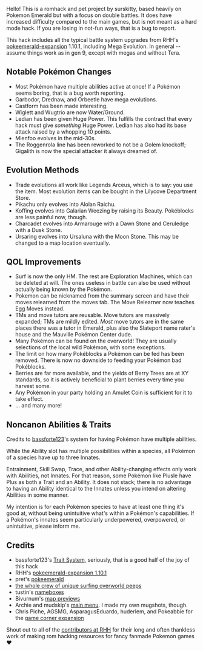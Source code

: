Hello!  This is a romhack and pet project by surskitty, based heavily on Pokemon Emerald but with a focus on double battles. It does have increased difficulty compared to the main games, but is not meant as a hard mode hack. If you are losing in not-fun ways, that is a bug to report.

This hack includes all the typical battle system upgrades from RHH's [pokeemerald-expansion](https://github.com/rh-hideout/pokeemerald-expansion/) 1.10.1, including Mega Evolution. In general -- assume things work as in gen 9, except with megas and without Tera.

## Notable Pok&eacute;mon Changes
- Most Pok&eacute;mon have multiple abilities active at once! If a Pok&eacute;mon seems boring, that is a bug worth reporting.
- Garbodor, Drednaw, and Orbeetle have mega evolutions.
- Castform has been made interesting.
- Wiglett and Wugtrio are now Water/Ground.
- Ledian has been given Huge Power. This fulfills the contract that every hack must give _something_ Huge Power. Ledian has also had its base attack raised by a whopping 10 points.
- Mienfoo evolves in the mid-30s.
- The Roggenrola line has been reworked to not be a Golem knockoff; Gigalith is now the special attacker it always dreamed of.

## Evolution Methods
- Trade evolutions all work like Legends Arceus, which is to say: you use the item. Most evolution items can be bought in the Lilycove Department Store.
- Pikachu only evolves into Alolan Raichu.
- Koffing evolves into Galarian Weezing by raising its Beauty. Pok&eacute;blocks are less painful now, though.
- Charcadet evolves into Armarouge with a Dawn Stone and Ceruledge with a Dusk Stone.
- Ursaring evolves into Ursaluna with the Moon Stone. This may be changed to a map location eventually.

## QOL Improvements
- Surf is now the only HM.  The rest are Exploration Machines, which can be deleted at will.  The ones useless in battle can also be used without actually being known by the Pok&eacute;mon.
- Pokemon can be nicknamed from the summary screen and have their moves relearned from the moves tab. The Move Relearner now teaches Egg Moves instead.
- TMs and move tutors are reusable. Move tutors are massively expanded; TMs are mildly edited. _Most_ move tutors are in the same places there was a tutor in Emerald, plus also the Slateport name rater's house and the Mauville Pok&eacute;mon Center dude.
- Many Pok&eacute;mon can be found on the overworld! They are usually selections of the local wild Pok&eacute;mon, with some exceptions.
- The limit on how many Pok&eacute;blocks a Pok&eacute;mon can be fed has been removed. There is now no downside to feeding your Pok&eacute;mon bad Pok&eacute;blocks.
- Berries are far more available, and the yields of Berry Trees are at XY standards, so it is actively beneficial to plant berries every time you harvest some.
- Any Pok&eacute;mon in your party holding an Amulet Coin is sufficient for it to take effect.
- ... and many more!

## Noncanon Abilities & Traits
Credits to [bassforte123](https://github.com/bassforte123/pokeemerald-complete/tree/Trait-System)'s system for having Pok&eacute;mon have multiple abilities. 

While the Ability slot has multiple possibilities within a species, all Pok&eacute;mon of a species have up to three Innates. 

Entrainment, Skill Swap, Trace, and other Ability-changing effects only work with Abilities, not Innates. For that reason, some Pok&eacute;mon like Plusle have Plus as both a Trait and an Ability. It does not stack; there is no advantage to having an Ability identical to the Innates unless you intend on altering Abilities in some manner.

My intention is for each Pok&eacute;mon species to have at least one thing it's good at, without being unintuitive what's within a Pok&eacute;mon's capabilities. If a Pok&eacute;mon's innates seem particularly underpowered, overpowered, or unintuitive, please inform me.

## Credits
- bassforte123's [Trait System](https://github.com/bassforte123/pokeemerald-complete/tree/Trait-System), seriously, that is a good half of the joy of this hack
- RHH's [pokeemerald-expansion 1.10.1](https://github.com/rh-hideout/pokeemerald-expansion/)
- pret's [pokeemerald](https://github.com/pret/pokeemerald) 
- [the whole crew of unique surfing overworld peeps](https://www.pokecommunity.com/threads/unique-surfing-overworlds.415063/) 
- tustin's [nameboxes](https://github.com/tustin2121/pokeemerald/commit/2664c32634376c36251922464c43ad644ed42f3c)
- Bivurnum's [map previews](https://github.com/Bivurnum/decomps-resources/wiki/FRLG-Map-Previews)
- Archie and mudskip's [main menu](https://github.com/pret/pokeemerald/wiki/New-Main-Menu-UI-With-Mugshot-by-Archie-and-Mudskip). I made my own mugshots, though.
- Chris Piche, AGSMG, AsparagusEduardo, huderlem, and Pokeabbie for the [game corner expansion](https://www.reddit.com/r/PokemonROMhacks/comments/1jyn9mu/chris_pich%C3%A9s_expansion_for_pokemon_emeralds_game/#lightbox)

Shout out to all of the [contributors at RHH](https://github.com/rh-hideout/pokeemerald-expansion/wiki/Credits) for their long and often thankless work of making rom hacking resources for fancy fanmade Pokemon games &hearts;

